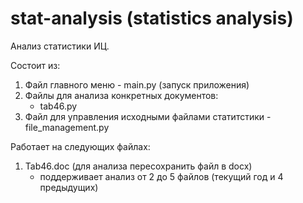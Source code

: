 # stat-analysis (statistics analysis)
Анализ статистики ИЦ.

Состоит из:
1. Файл главного меню - main.py (запуск приложения)
2. Файлы для анализа конкретных документов:
    - tab46.py
3. Файл для управления исходными файлами статитстики - file_management.py

Работает на следующих файлах:
1. Tab46.doc (для анализа пересохранить файл в docx)
    - поддерживает анализ от 2 до 5 файлов (текущий год и 4 предыдущих)
